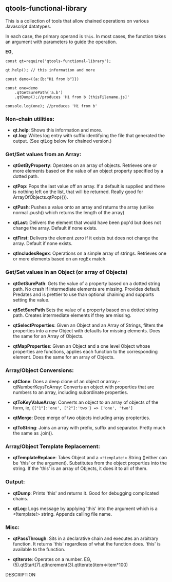 ## **qtools-functional-library**

This is a collection of tools that allow chained operations on various Javascript datatypes. 

In each case, the primary operand is `this`. In most cases, the function takes an argument with parameters to guide the operation. 

**EG,**

```
const qt=require('qtools-functional-library');

qt.help(); // this information and more

const demo=({a:{b:"Hi from b"}})

const one=demo
    .qtGetSurePath('a.b')
    .qtDump();//produces 'Hi from b [thisFilename.js]'

console.log(one); //produces 'Hi from b'
```

### **Non-chain utilities:**

- **qt.help**: Shows this information and more.
- **qt.log**:    Writes log entry with suffix identifying the file that generated the output. (See qtLog below for chained version.)

### **Get/Set values from an Array:**

- **qtGetByProperty**: Operates on an array of objects. Retrieves one or more elements based on the value of an object property specified by a dotted path.

- **qtPop**: Pops the last value off an array. If a default is supplied and there is nothing left on the list, that will be returned. Really good for ArrayOfObjects.qtPop({}).

- **qtPush**: Pushes a value onto an array and returns the array (unlike normal .push() which returns the length of the array)

- **qtLast**: Delivers the element that would have been pop'd but does not change the array. Default if none exists.

- **qtFirst**: Delivers the element zero if it exists but does not change the array. Default if none exists.

- **qtIncludesRegex**: Operations on a simple array of strings. Retrieves one or more elements based on an regEx match.

### **Get/Set values in an Object (or array of Objects)**

- **qtGetSurePath**: Gets the value of a property based on a dotted string path. No crash if intermediate elements are missing. Provides default. Predates and is prettier to use than optional chaining and supports setting the value.

- **qtSetSurePath** Sets the value of a property based on a dotted string path. Creates intermediate elements if they are missing.

- **qtSelectProperties**: Given an Object and an Array of Strings, filters the properties into a new Object with defaults for missing elements. Does the same for an Array of Objects.

- **qtMapProperties**: Given an Object and a one level Object whose properties are functions, applies each function to the corresponding element. Does the same for an array of Objects.

### **Array/Object Conversions:**

- **qtClone**: Does a deep clone of an object or array.- qtNumberKeysToArray: Converts an object with properties that are numbers to an array, including subordinate properties.

- **qtToKeyValueArray**: Converts an object to an array of objects of the form, ie, `{["1"]:'one', ["2"]:'two'} => ['one', 'two']`

- **qtMerge**: Deep merge of two objects including array propterties.

- **qtToString**: Joins an array with prefix, suffix and separator. Pretty much the same as .join().

### **Array/Object Template Replacement:**

- **qtTemplateReplace**: Takes Object and a `<!template!>` String ()either can be 'this' or the argument). Substitutes from the object properties into the string. If the 'this' is an array of Objects, it does it to all of them.

### **Output:**

- **qtDump**: Prints 'this' and returns it. Good for debugging complicated chains.

- **qtLog**: Logs message by applying 'this' into the argument which is a <!template!> string. Appends calling file name.

### **Misc:**

- **qtPassThrough**: Sits in a declarative chain and executes an arbitrary function. It returns 'this' regardless of what the function does. 'this' is available to the function.

- **qtIterate**: Operates on a number. EG, (5).qtStart(7).qtIncrement(3).qtIterate(item=>item*100)

DESCRIPTION